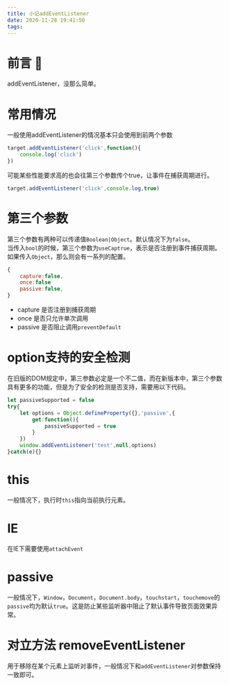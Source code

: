 ```yaml
---
title: 小记addEventListener
date: 2020-11-28 19:41:50
tags:
---
```

# 前言 🎤
addEventListener，没那么简单。

# 常用情况
一般使用addEventListener的情况基本只会使用到前两个参数
```js
target.addEventListener('click',function(){
    console.log('click')
})
```
可能某些性能要求高的也会往第三个参数传个true，让事件在捕获周期进行。
```js
target.addEventListener('click',console.log,true)
```
# 第三个参数
第三个参数有两种可以传递值`Boolean|Object`。默认情况下为`false`。  
当传入`bool`的时候，第三个参数为`useCaptrue`，表示是否注册到事件捕获周期。  
如果传入`Object`，那么则会有一系列的配置。
```js
{
    capture:false,
    once:false
    passive:false,
}
```
- capture 是否注册到捕获周期
- once 是否只允许单次调用
- passive 是否阻止调用`preventDefault`
# option支持的安全检测
在旧版的DOM规定中，第三参数必定是一个不二值，而在新版本中，第三个参数具有更多的功能，但是为了安全的检测是否支持，需要用以下代码。
```js
let passiveSupported = false
try{
    let options = Object.defineProperty({},'passive',{
        get:function(){
            passiveSupported = true
        }
    })
    window.addEventListener('test',null,options)
}catch(e){}
```
# this
一般情况下，执行时`this`指向当前执行元素。

# IE
在IE下需要使用`attachEvent`

# passive
一般情况下，`Window`，`Document`，`Document.body`，`touchstart`，`touchemove`的`passive`均为默认`true`。这是防止某些监听器中阻止了默认事件导致页面效果异常。

# 对立方法 removeEventListener
用于移除在某个元素上监听对事件，一般情况下和`addEventListener`对参数保持一致即可。